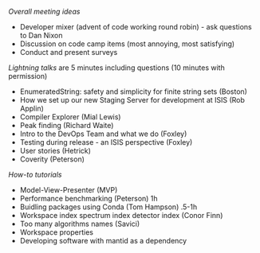 *Overall meeting ideas*

* Developer mixer (advent of code working round robin) - ask questions to Dan Nixon
* Discussion on code camp items (most annoying, most satisfying)
* Conduct and present surveys

*Lightning talks* are 5 minutes including questions (10 minutes with permission) 

* EnumeratedString: safety and simplicity for finite string sets (Boston)
* How we set up our new Staging Server for development at ISIS (Rob Applin)
* Compiler Explorer (Mial Lewis)
* Peak finding (Richard Waite)
* Intro to the DevOps Team and what we do (Foxley)
* Testing during release - an ISIS perspective (Foxley)
* User stories (Hetrick)
* Coverity (Peterson)

*How-to tutorials*

* Model-View-Presenter (MVP)
* Performance benchmarking (Peterson) 1h
* Buidling packages using Conda (Tom Hampson) .5-1h
* Workspace index spectrum index detector index (Conor Finn)
* Too many algorithms names (Savici)
* Workspace properties
* Developing software with mantid as a dependency
